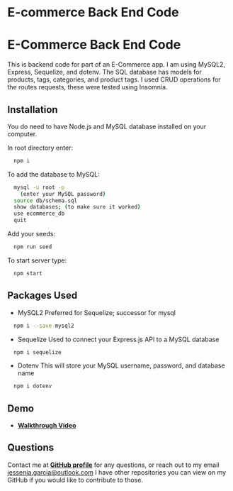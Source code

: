 # E-commerce Back End Code


# E-Commerce Back End Code

This is backend code for part of an E-Commerce app. I am using MySQL2, Express, Sequelize, and dotenv. The SQL database has models for products, tags, categories, and product tags. I used CRUD operations for the routes requests, these were tested using Insomnia. 


## Installation

You do need to have Node.js and MySQL database installed on your computer.

In root directory enter: 
```bash
  npm i
```
To add the database to MySQL:
```bash
  mysql -u root -p
    (enter your MySQL password)
  source db/schema.sql
  show databases; (to make sure it worked)
  use ecommerce_db
  quit
```
Add your seeds:
```bash
  npm run seed
```
To start server type: 
```bash
  npm start
```
## Packages Used
* MySQL2
Preferred for Sequelize; successor for mysql
```bash
  npm i --save mysql2
```
* Sequelize
Used to connect your Express.js API to a MySQL database 
```bash
  npm i sequelize
```
* Dotenv
This will store your MySQL username, password, and database name
```bash
  npm i dotenv
```
## Demo

* **[Walkthrough Video](https://drive.google.com/file/d/1tXeI9YeHsY0_1Z-PiU9V5wBxnbjR_KCE/view)**

## Questions

Contact me at **[GitHub profile](https://github.com/jessangarcia)** for any questions, or reach out to my email <jessenia.garcia@outlook.com>
I have other repositories you can view on my GitHub if you would like to contribute to those.


